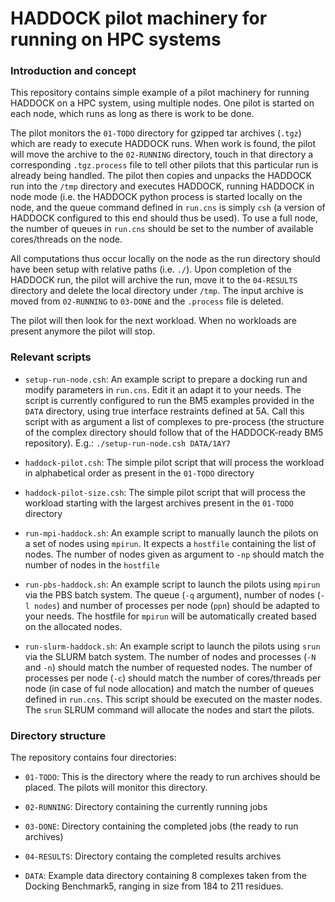 # HADDOCK pilot machinery for running on HPC systems


### Introduction and concept

This repository contains simple example of a pilot machinery for running HADDOCK on a HPC system, using multiple nodes.
One pilot is started on each node, which runs as long as there is work to be done.

The pilot monitors the `01-TODO` directory for gzipped tar archives (`.tgz`) which are ready to execute HADDOCK runs.
When work is found, the pilot will move the archive to the `02-RUNNING` directory, touch in that directory a corresponding `.tgz.process` file to tell other pilots that this particular run is already being handled. The pilot then copies and unpacks the HADDOCK run into the `/tmp` directory and executes HADDOCK, running HADDOCK in node mode (i.e. the HADDOCK python process is started locally on the node, and the queue command defined in `run.cns` is simply `csh` (a version of HADDOCK configured to this end should thus be used). To use a full node, the number of queues in `run.cns` should be set to the number of available cores/threads on the node.

All computations thus occur locally on the node as the run directory should have been setup with relative paths (i.e. `./`).
Upon completion of the HADDOCK run, the pilot will archive the run, move it to the `04-RESULTS` directory and delete the local directory under `/tmp`. 
The input archive is moved from `02-RUNNING` to `03-DONE` and the `.process` file is deleted.

The pilot will then look for the next workload.
When no workloads are present anymore the pilot will stop.


### Relevant scripts


* `setup-run-node.csh`: An example script to prepare a docking run and modify parameters in `run.cns`. Edit it an adapt it to your needs. The script is currently configured to run the BM5 examples provided in the `DATA` directory, using true interface restraints defined at 5A. Call this script with as argument a list of complexes to pre-process (the structure of the complex directory should follow that of the HADDOCK-ready BM5 repository). E.g.: `./setup-run-node.csh DATA/1AY7`

* `haddock-pilot.csh`: The simple pilot script that will process the workload in alphabetical order as present in the `01-TODO` directory

* `haddock-pilot-size.csh`: The simple pilot script that will process the workload starting with the largest archives present in the `01-TODO` directory

* `run-mpi-haddock.sh`: An example script to manually launch the pilots on a set of nodes using `mpirun`. It expects a `hostfile` containing the list of nodes. The number of nodes given as argument to `-np` should match the number of nodes in the `hostfile`

* `run-pbs-haddock.sh`: An example script to launch the pilots using `mpirun` via the PBS batch system. The queue (`-q` argument), number of nodes (`-l nodes`) and number of processes per node (`ppn`) should be adapted to your needs. The hostfile for `mpirun` will be automatically created based on the allocated nodes.

* `run-slurm-haddock.sh`: An example script to launch the pilots using `srun` via the SLURM batch system. The number of nodes and processes (`-N` and `-n`) should match the number of requested nodes. The number of processes per node (`-c`) should match the number of cores/threads per node (in case of ful node allocation) and match the number of queues defined in `run.cns`. This script should be executed on the master nodes. The `srun` SLRUM command will allocate the nodes and start the pilots.


### Directory structure


The repository contains four directories:

* `01-TODO`: This is the directory where the ready to run archives should be placed. The pilots will monitor this directory.

* `02-RUNNING`: Directory containing the currently running jobs

* `03-DONE`: Directory containing the completed jobs (the ready to run archives)

* `04-RESULTS`: Directory containg the completed results archives

* `DATA`: Example data directory containing 8 complexes taken from the Docking Benchmark5, ranging in size from 184 to 211 residues.

